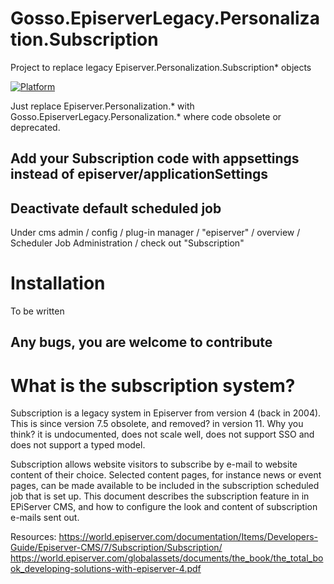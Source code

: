 # Gosso.EpiserverLegacy.Personalization.Subscription
Project to replace legacy Episerver.Personalization.Subscription* objects

[![Platform](https://img.shields.io/badge/Episerver-%2010.9+-green.svg?style=flat)](https://world.episerver.com/cms/)

Just replace Episerver.Personalization.* with Gosso.EpiserverLegacy.Personalization.* where code obsolete or deprecated.

## Add your Subscription code with appsettings instead of episerver/applicationSettings
<appSettings>
  <add key="episerver:subscriptionHandler" value="Gosso.EpiserverLegacy.Personalization.Internal.SubscriptionMail,Gosso.EpiserverLegacy.Personalization.Subscription"/>
<appSettings>

## Deactivate default scheduled job
Under cms admin / config / plug-in manager / "episerver" / overview / Scheduler Job Administration / check out "Subscription"

# Installation

To be written

## Any bugs, you are welcome to contribute

# What is the subscription system?

Subscription is a legacy system in Episerver from version 4 (back in 2004). This is since version 7.5 obsolete, and removed? in version 11. Why you think? it is undocumented, does not scale well, does not support SSO and does not support a typed model.

Subscription allows website visitors to subscribe by e-mail to website content of their choice. Selected content pages, for instance news or event pages, can be made available to be included in the subscription scheduled job that is set up. This document describes the subscription feature in in EPiServer CMS, and how to configure the look and content of subscription e-mails sent out.

Resources:
https://world.episerver.com/documentation/Items/Developers-Guide/Episerver-CMS/7/Subscription/Subscription/
https://world.episerver.com/globalassets/documents/the_book/the_total_book_developing-solutions-with-episerver-4.pdf